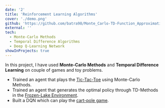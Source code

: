 ```yaml
---
date: '2'
title: 'Reinforcement Learning Algorithms'
cover: './demo.png'
github: 'https://github.com/batra98/Monte_Carlo-TD-Function_Approximation'
external: ''
tech:
  - Monte-Carlo Methods
  - Temporal Difference Algorithms
  - Deep Q-Learning Network
showInProjects: true
---
```


In this project, I have used **Monte-Carlo  Methods** and **Temporal Difference Learning** on couple of games and toy problems.
- Trained an agent that plays the [Tic-Tac-Toe](https://github.com/haje01/gym-tictactoe) using Monte-Carlo Methods.
- Trained an agent that generates the optimal policy through TD-Methods in the [Frozen-Lake Environment](https://gym.openai.com/envs/FrozenLake-v0/).
- Built a DQN which can play the [cart-pole game](https://gym.openai.com/envs/CartPole-v1/).